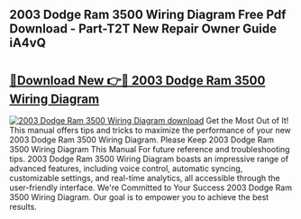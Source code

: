 ## 2003 Dodge Ram 3500 Wiring Diagram Free Pdf Download - Part-T2T New Repair Owner Guide iA4vQ

# <h2><a href="http://dfi589.blite.top/?on=2003+Dodge+Ram+3500+Wiring+Diagram">🔗Download New 👉🔴 2003 Dodge Ram 3500 Wiring Diagram</a></h2>

[![2003 Dodge Ram 3500 Wiring Diagram download](https://i.imgur.com/lujVjoI.png)](http://dfi589.blite.top/?on=2003+Dodge+Ram+3500+Wiring+Diagram)
Get the Most Out of It! This manual offers tips and tricks to maximize the performance of your new 2003 Dodge Ram 3500 Wiring Diagram. Please Keep 2003 Dodge Ram 3500 Wiring Diagram This Manual For future reference and troubleshooting tips. 2003 Dodge Ram 3500 Wiring Diagram boasts an impressive range of advanced features, including voice control, automatic syncing, customizable settings, and real-time analytics, all accessible through the user-friendly interface. We're Committed to Your Success 2003 Dodge Ram 3500 Wiring Diagram. Our goal is to empower you to achieve the best results.
